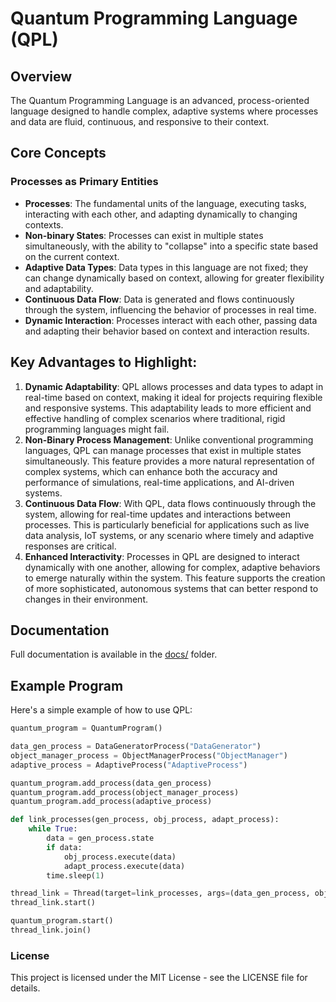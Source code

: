 # Quantum Programming Language (QPL)

## Overview

The Quantum Programming Language is an advanced, process-oriented language designed to handle complex, adaptive systems where processes and data are fluid, continuous, and responsive to their context.

## Core Concepts

### Processes as Primary Entities

- **Processes**: The fundamental units of the language, executing tasks, interacting with each other, and adapting dynamically to changing contexts.
- **Non-binary States**: Processes can exist in multiple states simultaneously, with the ability to "collapse" into a specific state based on the current context.
- **Adaptive Data Types**: Data types in this language are not fixed; they can change dynamically based on context, allowing for greater flexibility and adaptability.
- **Continuous Data Flow**: Data is generated and flows continuously through the system, influencing the behavior of processes in real time.
- **Dynamic Interaction**: Processes interact with each other, passing data and adapting their behavior based on context and interaction results.

## Key Advantages to Highlight:

1. **Dynamic Adaptability**: QPL allows processes and data types to adapt in real-time based on context, making it ideal for projects requiring flexible and responsive systems. This adaptability leads to more efficient and effective handling of complex scenarios where traditional, rigid programming languages might fail.
2. **Non-Binary Process Management**: Unlike conventional programming languages, QPL can manage processes that exist in multiple states simultaneously. This feature provides a more natural representation of complex systems, which can enhance both the accuracy and performance of simulations, real-time applications, and AI-driven systems.
3. **Continuous Data Flow**: With QPL, data flows continuously through the system, allowing for real-time updates and interactions between processes. This is particularly beneficial for applications such as live data analysis, IoT systems, or any scenario where timely and adaptive responses are critical.
4. **Enhanced Interactivity**: Processes in QPL are designed to interact dynamically with one another, allowing for complex, adaptive behaviors to emerge naturally within the system. This feature supports the creation of more sophisticated, autonomous systems that can better respond to changes in their environment.

## Documentation

Full documentation is available in the [docs/](./docs) folder.

## Example Program

Here's a simple example of how to use QPL:

```python
quantum_program = QuantumProgram()

data_gen_process = DataGeneratorProcess("DataGenerator")
object_manager_process = ObjectManagerProcess("ObjectManager")
adaptive_process = AdaptiveProcess("AdaptiveProcess")

quantum_program.add_process(data_gen_process)
quantum_program.add_process(object_manager_process)
quantum_program.add_process(adaptive_process)

def link_processes(gen_process, obj_process, adapt_process):
    while True:
        data = gen_process.state
        if data:
            obj_process.execute(data)
            adapt_process.execute(data)
        time.sleep(1)

thread_link = Thread(target=link_processes, args=(data_gen_process, object_manager_process, adaptive_process))
thread_link.start()

quantum_program.start()
thread_link.join()
```

### License
This project is licensed under the MIT License - see the LICENSE file for details.